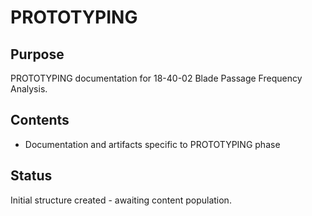 # PROTOTYPING

## Purpose
PROTOTYPING documentation for 18-40-02 Blade Passage Frequency Analysis.

## Contents
- Documentation and artifacts specific to PROTOTYPING phase

## Status
Initial structure created - awaiting content population.
